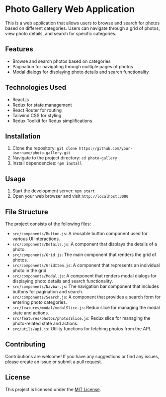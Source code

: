 # Photo Gallery Web Application

This is a web application that allows users to browse and search for photos based on different categories. Users can navigate through a grid of photos, view photo details, and search for specific categories.

## Features

- Browse and search photos based on categories
- Pagination for navigating through multiple pages of photos
- Modal dialogs for displaying photo details and search functionality

## Technologies Used

- React.js
- Redux for state management
- React Router for routing
- Tailwind CSS for styling
- Redux Toolkit for Redux simplifications

## Installation

1. Clone the repository: `git clone https://github.com/your-username/photo-gallery.git`
2. Navigate to the project directory: `cd photo-gallery`
3. Install dependencies: `npm install`

## Usage

1. Start the development server: `npm start`
2. Open your web browser and visit `http://localhost:3000`

## File Structure

The project consists of the following files:

- `src/components/Button.js`: A reusable button component used for various UI interactions.
- `src/components/Details.js`: A component that displays the details of a photo.
- `src/components/Grid.js`: The main component that renders the grid of photos.
- `src/components/GridItem.js`: A component that represents an individual photo in the grid.
- `src/components/Modal.js`: A component that renders modal dialogs for displaying photo details and search functionality.
- `src/components/Navbar.js`: The navigation bar component that includes buttons for pagination and search.
- `src/components/Search.js`: A component that provides a search form for entering photo categories.
- `src/features/modal/modalSlice.js`: Redux slice for managing the modal state and actions.
- `src/features/photos/photosSlice.js`: Redux slice for managing the photo-related state and actions.
- `src/utils/api.js`: Utility functions for fetching photos from the API.

## Contributing

Contributions are welcome! If you have any suggestions or find any issues, please create an issue or submit a pull request.

## License

This project is licensed under the [MIT License](LICENSE).
